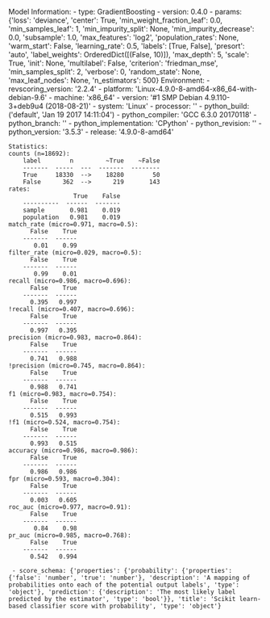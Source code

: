 Model Information:
	 - type: GradientBoosting
	 - version: 0.4.0
	 - params: {'loss': 'deviance', 'center': True, 'min_weight_fraction_leaf': 0.0, 'min_samples_leaf': 1, 'min_impurity_split': None, 'min_impurity_decrease': 0.0, 'subsample': 1.0, 'max_features': 'log2', 'population_rates': None, 'warm_start': False, 'learning_rate': 0.5, 'labels': [True, False], 'presort': 'auto', 'label_weights': OrderedDict([(False, 10)]), 'max_depth': 5, 'scale': True, 'init': None, 'multilabel': False, 'criterion': 'friedman_mse', 'min_samples_split': 2, 'verbose': 0, 'random_state': None, 'max_leaf_nodes': None, 'n_estimators': 500}
	Environment:
	 - revscoring_version: '2.2.4'
	 - platform: 'Linux-4.9.0-8-amd64-x86_64-with-debian-9.6'
	 - machine: 'x86_64'
	 - version: '#1 SMP Debian 4.9.110-3+deb9u4 (2018-08-21)'
	 - system: 'Linux'
	 - processor: ''
	 - python_build: ('default', 'Jan 19 2017 14:11:04')
	 - python_compiler: 'GCC 6.3.0 20170118'
	 - python_branch: ''
	 - python_implementation: 'CPython'
	 - python_revision: ''
	 - python_version: '3.5.3'
	 - release: '4.9.0-8-amd64'
	
	Statistics:
	counts (n=18692):
		label        n         ~True    ~False
		-------  -----  ---  -------  --------
		True     18330  -->    18280        50
		False      362  -->      219       143
	rates:
		              True    False
		----------  ------  -------
		sample       0.981    0.019
		population   0.981    0.019
	match_rate (micro=0.971, macro=0.5):
		  False    True
		-------  ------
		   0.01    0.99
	filter_rate (micro=0.029, macro=0.5):
		  False    True
		-------  ------
		   0.99    0.01
	recall (micro=0.986, macro=0.696):
		  False    True
		-------  ------
		  0.395   0.997
	!recall (micro=0.407, macro=0.696):
		  False    True
		-------  ------
		  0.997   0.395
	precision (micro=0.983, macro=0.864):
		  False    True
		-------  ------
		  0.741   0.988
	!precision (micro=0.745, macro=0.864):
		  False    True
		-------  ------
		  0.988   0.741
	f1 (micro=0.983, macro=0.754):
		  False    True
		-------  ------
		  0.515   0.993
	!f1 (micro=0.524, macro=0.754):
		  False    True
		-------  ------
		  0.993   0.515
	accuracy (micro=0.986, macro=0.986):
		  False    True
		-------  ------
		  0.986   0.986
	fpr (micro=0.593, macro=0.304):
		  False    True
		-------  ------
		  0.003   0.605
	roc_auc (micro=0.977, macro=0.91):
		  False    True
		-------  ------
		   0.84    0.98
	pr_auc (micro=0.985, macro=0.768):
		  False    True
		-------  ------
		  0.542   0.994
	
	 - score_schema: {'properties': {'probability': {'properties': {'false': 'number', 'true': 'number'}, 'description': 'A mapping of probabilities onto each of the potential output labels', 'type': 'object'}, 'prediction': {'description': 'The most likely label predicted by the estimator', 'type': 'bool'}}, 'title': 'Scikit learn-based classifier score with probability', 'type': 'object'}

